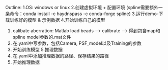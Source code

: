 Outline:
1.OS: windows or linux
2.创建虚拟环境 + 配置环境 (spline需要额外一条命令：conda install -c haydnspass -c conda-forge spline)
3.运行demo-下载训练好的模型 & 示例数据
4.开始训练自己的模型
1) calibate aberration: Matlab load beads --> calibrate --> 得到包含map和spline model参数的.mat文件
2) 在.yaml中写参数，包括Camera, PSF_model以及Training的参数
3) 开始训练模型
5.推理数据
1) 在.yaml中添加推理数据的路径、保存结果的路径
2) 开始推理数据


